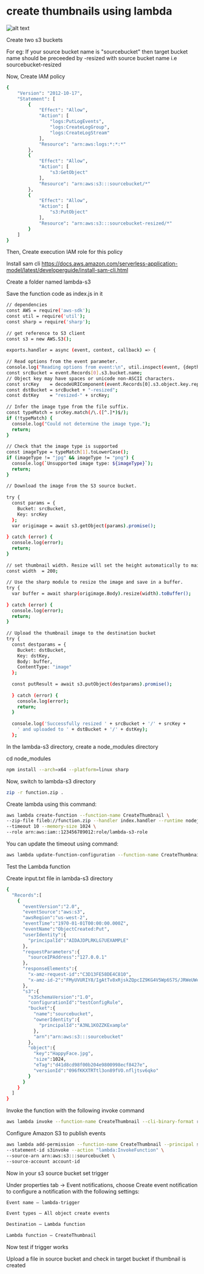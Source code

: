 # create thumbnails using lambda


![alt text](https://github.com/SeeYouOnCloud/thumbnail-s3-lambda/blob/main/CreateThumbnails.png?raw=true)

Create two s3 buckets 

For eg: If your source bucket name is "sourcebucket"
then target bucket name should be preceeded by -resized with source bucket name
i.e sourcebucket-resized

Now, Create IAM policy
```bash
{
    "Version": "2012-10-17",
    "Statement": [
        {
            "Effect": "Allow",
            "Action": [
                "logs:PutLogEvents",
                "logs:CreateLogGroup",
                "logs:CreateLogStream"
            ],
            "Resource": "arn:aws:logs:*:*:*"
        },
        {
            "Effect": "Allow",
            "Action": [
                "s3:GetObject"
            ],
            "Resource": "arn:aws:s3:::sourcebucket/*"
        },
        {
            "Effect": "Allow",
            "Action": [
                "s3:PutObject"
            ],
            "Resource": "arn:aws:s3:::sourcebucket-resized/*"
        }
    ]
}
```

Then, Create execution IAM role for this policy

Install sam cli 
https://docs.aws.amazon.com/serverless-application-model/latest/developerguide/install-sam-cli.html

Create a folder named lambda-s3

Save the function code as index.js in it
```bash
// dependencies
const AWS = require('aws-sdk');
const util = require('util');
const sharp = require('sharp');
                
// get reference to S3 client
const s3 = new AWS.S3();
                
exports.handler = async (event, context, callback) => {
                
// Read options from the event parameter.
console.log("Reading options from event:\n", util.inspect(event, {depth: 5}));
const srcBucket = event.Records[0].s3.bucket.name;
// Object key may have spaces or unicode non-ASCII characters.
const srcKey    = decodeURIComponent(event.Records[0].s3.object.key.replace(/\+/g, " "));
const dstBucket = srcBucket + "-resized";
const dstKey    = "resized-" + srcKey;
                
// Infer the image type from the file suffix.
const typeMatch = srcKey.match(/\.([^.]*)$/);
if (!typeMatch) {
  console.log("Could not determine the image type.");
  return;
}
                
// Check that the image type is supported
const imageType = typeMatch[1].toLowerCase();
if (imageType != "jpg" && imageType != "png") {
  console.log(`Unsupported image type: ${imageType}`);
  return;
}
                
// Download the image from the S3 source bucket.
                
try {
  const params = {
    Bucket: srcBucket,
    Key: srcKey
  };
  var origimage = await s3.getObject(params).promise();
                
} catch (error) {
  console.log(error);
  return;
}
                
// set thumbnail width. Resize will set the height automatically to maintain aspect ratio.
const width  = 200;
                
// Use the sharp module to resize the image and save in a buffer.
try {
  var buffer = await sharp(origimage.Body).resize(width).toBuffer();
                
} catch (error) {
  console.log(error);
  return;
}
                
// Upload the thumbnail image to the destination bucket
try {
  const destparams = {
    Bucket: dstBucket,
    Key: dstKey,
    Body: buffer,
    ContentType: "image"
  };
                
  const putResult = await s3.putObject(destparams).promise();
                
  } catch (error) {
    console.log(error);
    return;
  }
                
  console.log('Successfully resized ' + srcBucket + '/' + srcKey +
    ' and uploaded to ' + dstBucket + '/' + dstKey);
  };
```

In the lambda-s3 directory, create a node_modules directory

cd node_modules
```bash
npm install --arch=x64 --platform=linux sharp
```

Now, switch to lambda-s3 directory
```bash
zip -r function.zip .
```

Create lambda using this command:
```bash
aws lambda create-function --function-name CreateThumbnail \
--zip-file fileb://function.zip --handler index.handler --runtime nodejs16.x \
--timeout 10 --memory-size 1024 \
--role arn:aws:iam::123456789012:role/lambda-s3-role
```

You can update the timeout using command:
```bash
aws lambda update-function-configuration --function-name CreateThumbnail --timeout 30
```

Test the Lambda function

Create input.txt file in lambda-s3 directory
```bash
{
  "Records":[
    {
      "eventVersion":"2.0",
      "eventSource":"aws:s3",
      "awsRegion":"us-west-2",
      "eventTime":"1970-01-01T00:00:00.000Z",
      "eventName":"ObjectCreated:Put",
      "userIdentity":{
        "principalId":"AIDAJDPLRKLG7UEXAMPLE"
      },
      "requestParameters":{
        "sourceIPAddress":"127.0.0.1"
      },
      "responseElements":{
        "x-amz-request-id":"C3D13FE58DE4C810",
        "x-amz-id-2":"FMyUVURIY8/IgAtTv8xRjskZQpcIZ9KG4V5Wp6S7S/JRWeUWerMUE5JgHvANOjpD"
      },
      "s3":{
        "s3SchemaVersion":"1.0",
        "configurationId":"testConfigRule",
        "bucket":{
          "name":"sourcebucket",
          "ownerIdentity":{
            "principalId":"A3NL1KOZZKExample"
          },
          "arn":"arn:aws:s3:::sourcebucket"
        },
        "object":{
          "key":"HappyFace.jpg",
          "size":1024,
          "eTag":"d41d8cd98f00b204e9800998ecf8427e",
          "versionId":"096fKKXTRTtl3on89fVO.nfljtsv6qko"
        }
      }
    }
  ]
}
```

Invoke the function with the following invoke command
```bash
aws lambda invoke --function-name CreateThumbnail --cli-binary-format raw-in-base64-out --invocation-type Event --payload file://input.txt output.txt
```

Configure Amazon S3 to publish events
```bash
aws lambda add-permission --function-name CreateThumbnail --principal s3.amazonaws.com \
--statement-id s3invoke --action "lambda:InvokeFunction" \
--source-arn arn:aws:s3:::sourcebucket \
--source-account account-id
```

Now in your s3 source bucket set trigger

Under properties tab -> Event notifications, choose Create event notification to configure a notification with the following settings:
```bash
Event name – lambda-trigger

Event types – All object create events

Destination – Lambda function

Lambda function – CreateThumbnail
```

Now test if trigger works

Upload a file in source bucket and check in target bucket if thumbnail is created
